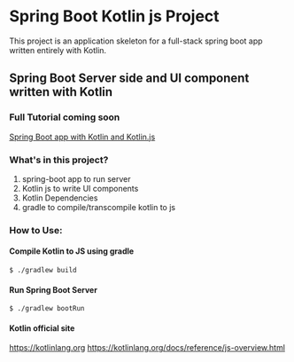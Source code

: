 
# Spring Boot Kotlin js Project
This project is an application skeleton for a full-stack spring boot app written entirely with Kotlin.


## Spring Boot Server side and UI component written with Kotlin

### Full Tutorial coming soon
<a href="http://techprd.com/">Spring Boot app with Kotlin and Kotlin.js</a>

### What's in this project?

1.  spring-boot app to run server
2.  Kotlin js to write UI components
3.  Kotlin Dependencies
4.  gradle to compile/transcompile kotlin to js



### How to Use:

#### Compile Kotlin to JS using gradle

`$ ./gradlew build`

#### Run Spring Boot Server

`$ ./gradlew bootRun`

#### Kotlin official site
https://kotlinlang.org
https://kotlinlang.org/docs/reference/js-overview.html

